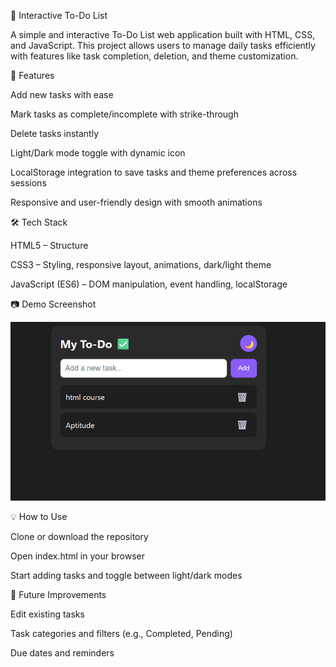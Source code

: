 📝 Interactive To-Do List

A simple and interactive To-Do List web application built with HTML, CSS, and JavaScript. This project allows users to manage daily tasks efficiently with features like task completion, deletion, and theme customization.

🚀 Features

Add new tasks with ease

Mark tasks as complete/incomplete with strike-through

Delete tasks instantly

Light/Dark mode toggle with dynamic icon

LocalStorage integration to save tasks and theme preferences across sessions

Responsive and user-friendly design with smooth animations

🛠️ Tech Stack

HTML5 – Structure

CSS3 – Styling, responsive layout, animations, dark/light theme

JavaScript (ES6) – DOM manipulation, event handling, localStorage

📷 Demo Screenshot 

![App Screenshot](screenshot.png)

💡 How to Use

Clone or download the repository

Open index.html in your browser

Start adding tasks and toggle between light/dark modes

📌 Future Improvements

Edit existing tasks

Task categories and filters (e.g., Completed, Pending)

Due dates and reminders

